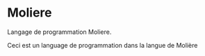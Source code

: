 # Moliere
Langage de programmation Moliere.

Ceci est un language de programmation dans la langue de Molière
